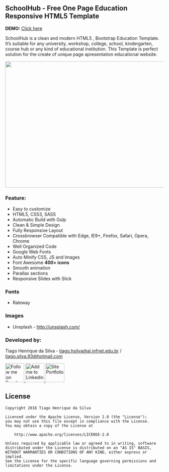 ## SchoolHub - Free One Page Education Responsive HTML5 Template

<p><b>DEMO:</b> <a href="https://dwdv5sbefdrrm.cloudfront.net/">Click here</a>

<p>
SchoolHub is a clean and modern HTML5 , Bootstrap Education Template. It’s suitable for any university, workshop, college, school, kindergarten, course hub or any kind of educational institution. This Template is perfect solution for the create of unique page apresentation educational website.
</p>

<p align="center">
<img src="https://github.com/tiagohs/school-hub/blob/master/art/apresentation.png" width="750" height="400">
</p>

### Feature:

<ul>
  <li>Easy to customize</li>
  <li>HTML5, CSS3, SASS</li>
  <li>Automatic Build with Gulp</li>
  <li>Clean & Simple Design</li>
  <li>Fully Responsive Layout</li>
  <li>Crossbrowser Compatible with Edge, IE9+, Firefox, Safari, Opera, Chrome</li>
  <li>Well Organized Code</li>
  <li>Google Web Fonts</li>
  <li>Auto Minify CSS, JS and Images</li>
  <li>Font Awesome <b>400+ icons</b></li>
  <li>Smooth animation</li>
  <li>Parallax sections</li>
  <li>Responsive Slides with Slick</li>
</ul>

### Fonts

<ul>
  <li>Raleway</li>
</ul>

### Images
<ul>
  <li>Unsplash - <a href="http://unsplash.com/"">http://unsplash.com/</a></li>
</ul>

### Developed by:

Tiago Henrique da Silva - tiago.hsilva@al.infnet.edu.br / tiago.silva.93@hotmail.com

<p><a href="https://www.facebook.com/tiago.henrique.16">
  <img alt="Follow me on Facebook" src="https://image.freepik.com/free-icon/facebook-symbol_318-37686.png" data-canonical-src="https://image.freepik.com/free-icon/facebook-symbol_318-37686.png" style="max-width:100%;" height="60" width="60">
</a>
<a href="https://br.linkedin.com/in/tiago-henrique-395868b7">
  <img alt="Add me to Linkedin" src="http://image.flaticon.com/icons/svg/34/34405.svg" data-canonical-src="http://image.flaticon.com/icons/svg/34/34405.svg" style="max-width:100%;" height="60" width="60">
</a>
<a href="http://tiagohs.net/">
  <img alt="Site Portfolio" src="https://raw.githubusercontent.com/tiagohs/PopMovies/master/arts/portfolio.png" data-canonical-src="https://raw.githubusercontent.com/tiagohs/PopMovies/master/arts/portfolio.png" style="max-width:100%;" height="60" width="60">
</a></p>

## License

    Copyright 2018 Tiago Henrique da Silva

    Licensed under the Apache License, Version 2.0 (the "License");
    you may not use this file except in compliance with the License.
    You may obtain a copy of the License at

        http://www.apache.org/licenses/LICENSE-2.0

    Unless required by applicable law or agreed to in writing, software
    distributed under the License is distributed on an "AS IS" BASIS,
    WITHOUT WARRANTIES OR CONDITIONS OF ANY KIND, either express or implied.
    See the License for the specific language governing permissions and
    limitations under the License.
